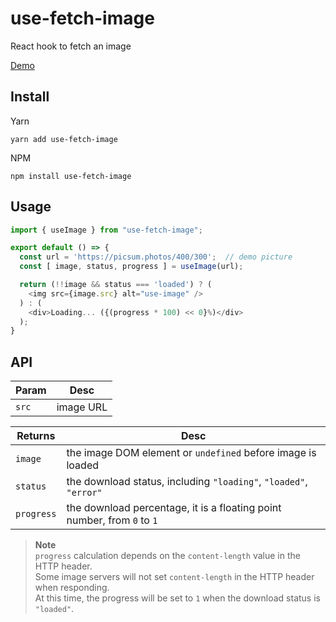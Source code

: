 # use-fetch-image
React hook to fetch an image

[Demo](https://codepen.io/hdwong/pen/jOGyoZx)

## Install
Yarn
```
yarn add use-fetch-image
```

NPM
```
npm install use-fetch-image
```

## Usage
```js
import { useImage } from "use-fetch-image";

export default () => {
  const url = 'https://picsum.photos/400/300';  // demo picture
  const [ image, status, progress ] = useImage(url);

  return (!!image && status === 'loaded') ? (
    <img src={image.src} alt="use-image" />
  ) : (
    <div>Loading... ({(progress * 100) << 0}%)</div>
  );
}
```

## API
| Param | Desc |
|-------|------|
| `src` | image URL |

| Returns    | Desc |
|------------|------|
| `image`    | the image DOM element or `undefined` before image is loaded |
| `status`   | the download status, including `"loading"`, `"loaded"`, `"error"` |
| `progress` | the download percentage, it is a floating point number, from `0` to `1` |

> **Note**\
`progress` calculation depends on the `content-length` value in the HTTP header.\
Some image servers will not set `content-length` in the HTTP header when responding.\
At this time, the progress will be set to `1` when the download status is `"loaded"`.
